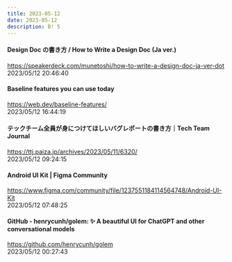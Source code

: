 ```yaml
---
title: 2023-05-12
date: 2023-05-12
description: B! 5
---
```


#### Design Doc の書き方 / How to Write a Design Doc (Ja ver.)
https://speakerdeck.com/munetoshi/how-to-write-a-design-doc-ja-ver-dot<br>
2023/05/12 20:46:40<br>


#### Baseline features you can use today
https://web.dev/baseline-features/<br>
2023/05/12 16:44:19<br>


#### テックチーム全員が身につけてほしいバグレポートの書き方｜Tech Team Journal
https://ttj.paiza.jp/archives/2023/05/11/6320/<br>
2023/05/12 09:24:15<br>


#### Android UI Kit | Figma Community
https://www.figma.com/community/file/1237551184114564748/Android-UI-Kit<br>
2023/05/12 07:48:25<br>


#### GitHub - henrycunh/golem: ✨ A beautiful UI for ChatGPT and other conversational models
https://github.com/henrycunh/golem<br>
2023/05/12 00:27:43<br>


